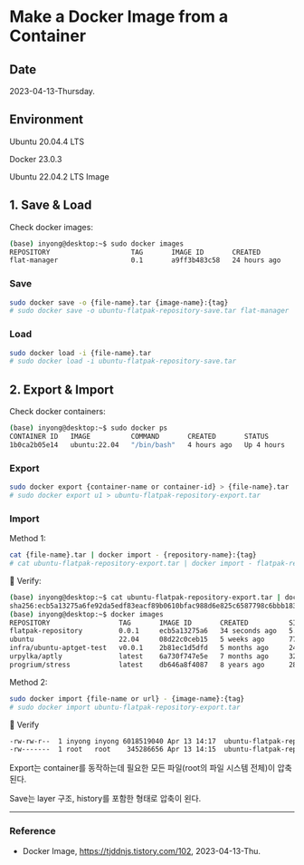 # Make a Docker Image from a Container

## Date

2023-04-13-Thursday.

## Environment

Ubuntu 20.04.4 LTS

Docker 23.0.3

Ubuntu 22.04.2 LTS Image

## 1. Save & Load

Check docker images:

```Bash
(base) inyong@desktop:~$ sudo docker images
REPOSITORY                    TAG       IMAGE ID       CREATED         SIZE
flat-manager                  0.1       a9ff3b483c58   24 hours ago    329MB
```

### Save

```Bash
sudo docker save -o {file-name}.tar {image-name}:{tag}
# sudo docker save -o ubuntu-flatpak-repository-save.tar flat-manager
```

### Load

```Bash
sudo docker load -i {file-name}.tar
# sudo docker load -i ubuntu-flatpak-repository-save.tar
```

## 2. Export & Import

Check docker containers:

```Bash
(base) inyong@desktop:~$ sudo docker ps
CONTAINER ID   IMAGE          COMMAND       CREATED       STATUS       PORTS     NAMES
1b0ca2b05e14   ubuntu:22.04   "/bin/bash"   4 hours ago   Up 4 hours             u1
```

### Export

```Bash
sudo docker export {container-name or container-id} > {file-name}.tar
# sudo docker export u1 > ubuntu-flatpak-repository-export.tar
```

### Import

Method 1:

```Bash
cat {file-name}.tar | docker import - {repository-name}:{tag}
# cat ubuntu-flatpak-repository-export.tar | docker import - flatpak-repository:0.0.1
```

:tada: Verify:

```Bash
(base) inyong@desktop:~$ cat ubuntu-flatpak-repository-export.tar | docker import - flatpak-repository:0.0.1
sha256:ecb5a13275a6fe92da5edf83eacf89b0610bfac988d6e825c6587798c6bbb183
(base) inyong@desktop:~$ docker images
REPOSITORY                 TAG       IMAGE ID       CREATED          SIZE
flatpak-repository         0.0.1     ecb5a13275a6   34 seconds ago   5.95GB
ubuntu                     22.04     08d22c0ceb15   5 weeks ago      77.8MB
infra/ubuntu-aptget-test   v0.0.1    2b81ec1d5dfd   5 months ago     246MB
urpylka/aptly              latest    6a730f747e5e   7 months ago     322MB
progrium/stress            latest    db646a8f4087   8 years ago      282MB
```

Method 2:

```Bash
sudo docker import {file-name or url} - {image-name}:{tag}
# sudo docker import ubuntu-flatpak-repository-export.tar
```

:tada: Verify

```Bash
-rw-rw-r--  1 inyong inyong 6018519040 Apr 13 14:17  ubuntu-flatpak-repository-export.tar
-rw-------  1 root   root    345286656 Apr 13 14:15  ubuntu-flatpak-repository-save.tar
```

Export는 container를 동작하는데 필요한 모든 파일(root의 파일 시스템 전체)이 압축된다. 

Save는 layer 구조, history를 포함한 형태로 압축이 왼다.

---

### Reference
- Docker Image, https://tjddnjs.tistory.com/102, 2023-04-13-Thu.
